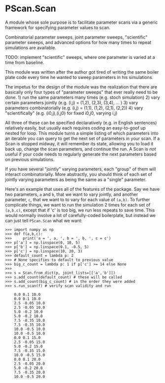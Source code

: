 # PScan.Scan

A module whose sole purpose is to facilitate parameter scans via a generic
framework for specifying parameter values to scan.

Combinatorial parameter sweeps, joint parameter sweeps, "scientific" parameter
sweeps, and advanced options for how many times to repeat simulations are
available.

TODO: implement "scientific" sweeps, where one parameter is varied at a time
from baseline.

This module was written after the author got tired of writing the same boiler
plate code every time he wanted to sweep parameters in his simulations.

The impetus for the design of the module was the realization that there are
basically only four types of "parameter sweeps" that ever really need to be
done.
    1) run the same parameters many times (e.g. stoch simulation)
    2) vary certain parameters jointly (e.g. (i,j) = (1,2), (2,3), (3,4), ... )
    3) vary parameters combinatorially (e.g. (i,j) = (1,1), (1,2), (2,1), (2,2))
    4) vary "scientifically" (e.g. (i0,j),(i,j0) for fixed i0,j0, varying i,j)

All three of these can be specified declaratively (e.g. in English sentences)
relatively easily, but usually each requires coding an easy-to-goof up nested
for loop.
This module turns a simple listing of which parameters into an
iterable you can query to get the next set of parameters in your scan.
If a Scan is stopped midway, it will remember its state, allowing you to load it
back up, change the scan parameters, and continue the run.  A Scan is *not*
useful if your code needs to regularly generate the next parameters based on
previous simulations.

If you have several "jointly" varying parameters, each "group" of them will
interact combinatorially. More abstractly, you should think of each set of
jointly varying parameters as being the same as a "single" parameter.

Here's an example that uses all of the features of the package. Say we have two
parameters, `a` and `b`, that we want to vary jointly, and another parameter,
`c`, that we want to to vary for each value of `(a,b)`. To further complicate
things, we want to run the simulation 2 times for each set of `(a,b,c)`,
except that if 'c' is too big, we run less repeats to save time. This would
normally involve a lot of carefully-coded boilerplate, but instead we can just
tell `PScan.Scan` what we want:

```
>>> import numpy as np
>>> def f(a,b,c):
>>>     print('a = ', a, ', b = ', b, ', c = c')
>>> p['a'] = np.linspace(0, 10, 5)
>>> p['b'] = np.linspace(0.1, -0.5, 5)
>>> p['c'] = np.linspace(10, 20, 3)
>>> default_count = lambda p: 2
>>> # None specifies to default to previous value
>>> big_c_count = lambda p: 1 if p['c'] >= 14 else None
>>>
>>> s = Scan.from_dict(p, joint_lists=[['a','b']])
>>> s.add_count(default_count) # these will be called
>>> s.add_count(big_c_count) # in the order they were added
>>> s.run_scan(f) # verify scan validity and run

    0.0 0.1 10.0
    0.0 0.1 10.0
    2.5 -0.05 10.0
    2.5 -0.05 10.0
    5.0 -0.2 10.0
    5.0 -0.2 10.0
    7.5 -0.35 10.0
    7.5 -0.35 10.0
    10.0 -0.5 10.0
    10.0 -0.5 10.0
    0.0 0.1 15.0
    2.5 -0.05 15.0
    5.0 -0.2 15.0
    7.5 -0.35 15.0
    10.0 -0.5 15.0
    0.0 0.1 20.0
    2.5 -0.05 20.0
    5.0 -0.2 20.0
    7.5 -0.35 20.0
    10.0 -0.5 20.0
```
